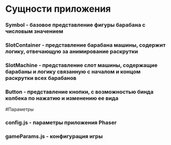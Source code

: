 # Сущности приложения

### Symbol - базовое представление фигуры барабана с числовым значением
### SlotContainer - представление барабана машины, содержит логику, отвечающую за анимирование раскрутки
### SlotMachine - представление слот машины, содержащие барабаны и логику связанную с началом и концом раскрутки всех барабанов
### Button - представление кнопки, с возможностью бинда колбека по нажатию и изменению ее вида

#Параметры
### config.js - параметры приложения Phaser
### gameParams.js - конфигурация игры


